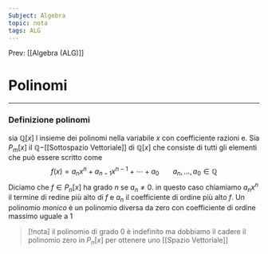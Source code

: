 ```yaml
---
Subject: Algebra
topic: nota
tags: ALG
---
```


Prev: [[Algebra (ALG)]]

# Polinomi
---

### Definizione polinomi
sia $\mathbb{Q}[x]$ l insieme dei polinomi nella variabile $x$ con coefficiente razioni e. Sia $P_m[x]$ il $\mathbb{Q}-$[[Sottospazio Vettoriale]] di $\mathbb{Q}[x]$ che consiste di tutti gli elementi che può essere scritto come 
$$f(x)=a_nx^n+a_{n-1}x^{n-1} + \cdots + a_0 \ \ \ \ \ \ \ a_n,\dots,a_0 \in \mathbb{Q}$$
Diciamo che $f \in P_n[x]$ ha grado $n$ se $a_n \not= 0$. in questo caso chiamiamo $a_nx^n$ il termine di redine più alto di $f$ e $a_n$ il coefficiente di ordine più alto $f$. Un polinomio _monico_ è un polinomio diversa da zero con coefficiente di ordine massimo uguale a 1

> [!nota]
> il polinomio di grado 0 è indefinito ma dobbiamo il cadere il polinomio zero  in $P_n[x]$ per ottenere uno [[Spazio Vettoriale]]
